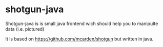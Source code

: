 # shotgun-java
Shotgun-java is is small java frontend wich should help you to manipulte data (i.e. pictured)

It is based on https://github.com/mcarden/shotgun but written in java.